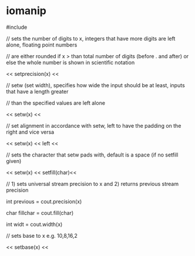 # iomanip

#include <iomanip>

// sets the number of digits to x, integers that have more digits are
left alone, floating point numbers

// are either rounded if x > than total number of digits (before . and
after) or else the whole number is shown in scientific notation

<< setprecision(x) <<

// setw (set width), specifies how wide the input should be at least,
inputs that have a length greater

// than the specified values are left alone

<< setw(x) <<

// set alignment in accordance with setw, left to have the padding on
the right and vice versa

<< setw(x) << left <<

// sets the character that setw pads with, default is a space (if no
setfill given)

<< setw(x) << setfill(char)<<

// 1) sets universal stream precision to x and 2) returns previous
stream precision

int previous = cout.precision(x)

char fillchar = cout.fill(char)

int widt = cout.width(x)

// sets base to x e.g. 10,8,16,2

<< setbase(x) <<


